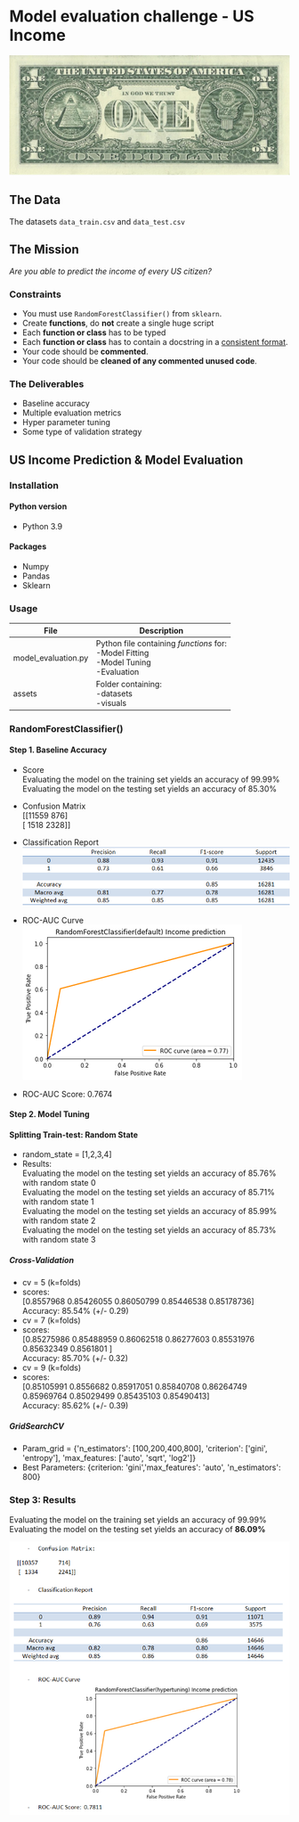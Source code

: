 # Model evaluation challenge - US Income

![Dollar Bill (Image)](assets/one_dollar_bill.jpg)


## The Data

The datasets `data_train.csv` and `data_test.csv` 


## The Mission

*Are you able to predict the income of every US citizen?*

### Constraints

- You must use `RandomForestClassifier()` from `sklearn`.
- Create **functions**, do **not** create a single huge script
- Each **function or class** has to be typed
- Each **function or class** has to contain a docstring in a [consistent format](https://stackoverflow.com/a/24385103).
- Your code should be **commented**.
- Your code should be **cleaned of any commented unused code**.

### The Deliverables

- Baseline accuracy
- Multiple evaluation metrics
- Hyper parameter tuning
- Some type of validation strategy

## US Income Prediction & Model Evaluation

### Installation
#### Python version
* Python 3.9
#### Packages
* Numpy
* Pandas
* Sklearn

### Usage

| File                | Description                             |
|---------------------|-----------------------------------------|
| model_evaluation.py | Python file containing *functions* for:<br>-Model Fitting<br>-Model Tuning<br>-Evaluation |
| assets              | Folder containing:<br>-datasets<br>-visuals |


### RandomForestClassifier()

#### Step 1. Baseline Accuracy

* Score<br/>
Evaluating the model on the training set yields an accuracy of 99.99%<br/>
Evaluating the model on the testing set yields an accuracy of 85.30%

* Confusion Matrix<br/>
[[11559   876]<br/>
 [ 1518  2328]]

* Classification Report<br/>
 ![classif report (Image)](assets/default_report.PNG)
 
 * ROC-AUC Curve<br/>
 ![roc curve(Image)](assets/default_roc.png)
 
 * ROC-AUC Score: 0.7674
 
#### Step 2. Model Tuning

#### Splitting Train-test: Random State

* random_state = [1,2,3,4]
* Results:<br/>
Evaluating the model on the testing set yields an accuracy of 85.76% with random state 0<br/>
Evaluating the model on the testing set yields an accuracy of 85.71% with random state 1<br/>
Evaluating the model on the testing set yields an accuracy of 85.99% with random state 2<br/>
Evaluating the model on the testing set yields an accuracy of 85.73% with random state 3<br/>

##### Cross-Validation

* cv = 5 (k=folds)
* scores:<br/>
    [0.8557968  0.85426055 0.86050799 0.85446538 0.85178736]<br/>
    Accuracy: 85.54% (+/- 0.29)<br/>
* cv = 7 (k=folds)
* scores:<br/>
    [0.85275986 0.85488959 0.86062518 0.86277603 0.85531976 0.85632349
    0.8561801 ]<br/>
    Accuracy: 85.70% (+/- 0.32)
* cv = 9 (k=folds)
* scores:<br/>
    [0.85105991 0.8556682  0.85917051 0.85840708 0.86264749 0.85969764
    0.85029499 0.85435103 0.85490413]<br/>
    Accuracy: 85.62% (+/- 0.39)

##### GridSearchCV

* Param_grid = {'n_estimators': [100,200,400,800], 'criterion': ['gini', 'entropy'], 'max_features: ['auto', 'sqrt', 'log2']}
* Best Parameters: {criterion: 'gini','max_features': 'auto', 'n_estimators': 800}

### Step 3: Results
Evaluating the model on the training set yields an accuracy of 99.99%<br/>
Evaluating the model on the testing set yields an accuracy of **86.09%**<br/>

 ![results(Image)](assets/eval_results.PNG)
 






